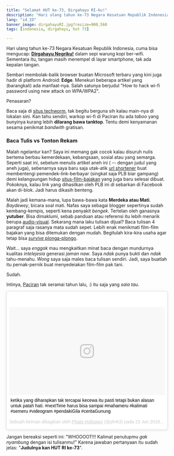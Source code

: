 ```yaml
---
title: "Selamat HUT ke-73, Dirgahayu RI-ku!"
description: "Hari ulang tahun ke-73 Negara Kesatuan Republik Indonesia"
lang: "id_ID"
banner_image: dirgahayuRI.jpg?resize=900,560
tags: [indonesia, dirgahayu, hut 73]

---
```

Hari ulang tahun ke-73 Negara Kesatuan Republik Indonesia, cuma bisa mengucap: [**Dirgahayu Negriku!**](https://www.paciran.com/2018/08/17/Selamat-HUT-ke-73-Indonesia-Dirgahyu-RI-ku.html) dalam sepi warung kopi ber-wifi. Sementara itu, tangan masih menempel di layar smartphone, tak ada kepalan tangan.

Sembari membolak-balik browser buatan Microsoft terbaru yang kini juga hadir di platform Android: **Edge**. Menekuri beberapa artikel yang (barangkali) ada manfaat-nya. Salah satunya berjudul "How to hack wi-fi password using new attack on WPA/WPA2". 

Penasaran?

Baca saja di [situs techworm](https://www.techworm.net/2018/08/wifi-password-hacking-hack-wifi-password.html), tak begitu berguna sih kalau main-nya di lokalan sini. Kan tahu sendiri, warkop wi-fi di Paciran itu ada _taboo_ yang bunyinya kurang lebih **dilarang bawa tanktop**. Tentu demi kenyamanan sesama penikmat _bandwith_ gratisan.

### Baca Tulis vs Tonton Rekam

Malah ngelantur kan? Saya ini memang gak cocok kalau disuruh nulis bertema berbau kemerdekaan, kebangsaan, sosial atau yang semarga. Seperti saat ini, sebelum menulis artikel aneh ini ( -- dengan judul yang aneh juga), sebenarnya saya baru saja utak-atik [url shortener](https://safelink.knoacc.org) buat membentengi pemendek-link-berbayar (singkat saja PLB biar gampang) demi kelangsungan hidup [situs-film-bajakan](https://streamer.knoacc.org) yang juga baru selesai dibuat. Pokoknya, kalau link yang dihasilkan oleh PLB ini di sebarkan di Facebook akan di-blok. Jadi harus dikasih benteng. 

Malah jadi kemana-mana, lupa bawa-bawa kata **Merdeka atau Mati**. _Baydewey_, bicara soal mati. Nafas saya sebagai blogger sepertinya sudah kembang-kempis, seperti kena penyakit _bengek_. Tertelan oleh ganasnya **yutuber**. Bisa dimaklumi, sebab panduan atau referensi itu lebih menarik berupa [audio-visual](https://www.paciran.com/2016/03/23/Graphic-Designer-On-The-Road.html). Sekarang mana laku tulisan dijual? Baca tulisan 4 paragraf saja rasanya mata sudah sepet. Lebih enak menikmati film-film bajakan yang bisa ditemukan dengan mudah. Begitulah kira-kira usaha agar tetap bisa [_survive_ plonga-plongo](https://www.paciran.com/2016/03/01/the-advantages-and-disadvantages-of-working-from-home.html).

Wait... saya _enggak_ mau mengkaitkan minat baca dengan mundurnya kualitas _intelejesia_ generasi _jaman naw_. Saya _ndak_ punya bukti dan _ndak_ tahu-menahu. _Wong_ saya saja males baca tulisan sendiri. Jadi, saya buatlah itu pernak-pernik buat menyedeiakan film-film pak tani.

Sudah.

Intinya, [Paciran](https://www.paciran.com) tak seramai tahun lalu, :) itu saja yang _saia tau_. 

<blockquote class="instagram-media" data-instgrm-captioned data-instgrm-permalink="https://www.instagram.com/p/BkXxsbqgHqf/?utm_source=ig_embed" data-instgrm-version="9" style=" background:#FFF; border:0; border-radius:3px; box-shadow:0 0 1px 0 rgba(0,0,0,0.5),0 1px 10px 0 rgba(0,0,0,0.15); margin: 1px; max-width:540px; min-width:326px; padding:0; width:99.375%; width:-webkit-calc(100% - 2px); width:calc(100% - 2px);"><div style="padding:8px;"> <div style=" background:#F8F8F8; line-height:0; margin-top:40px; padding:28.194444444444443% 0; text-align:center; width:100%;"> <div style=" background:url(data:image/png;base64,iVBORw0KGgoAAAANSUhEUgAAACwAAAAsCAMAAAApWqozAAAABGdBTUEAALGPC/xhBQAAAAFzUkdCAK7OHOkAAAAMUExURczMzPf399fX1+bm5mzY9AMAAADiSURBVDjLvZXbEsMgCES5/P8/t9FuRVCRmU73JWlzosgSIIZURCjo/ad+EQJJB4Hv8BFt+IDpQoCx1wjOSBFhh2XssxEIYn3ulI/6MNReE07UIWJEv8UEOWDS88LY97kqyTliJKKtuYBbruAyVh5wOHiXmpi5we58Ek028czwyuQdLKPG1Bkb4NnM+VeAnfHqn1k4+GPT6uGQcvu2h2OVuIf/gWUFyy8OWEpdyZSa3aVCqpVoVvzZZ2VTnn2wU8qzVjDDetO90GSy9mVLqtgYSy231MxrY6I2gGqjrTY0L8fxCxfCBbhWrsYYAAAAAElFTkSuQmCC); display:block; height:44px; margin:0 auto -44px; position:relative; top:-22px; width:44px;"></div></div> <p style=" margin:8px 0 0 0; padding:0 4px;"> <a href="https://www.instagram.com/p/BkXxsbqgHqf/?utm_source=ig_embed" style=" color:#000; font-family:Arial,sans-serif; font-size:14px; font-style:normal; font-weight:normal; line-height:17px; text-decoration:none; word-wrap:break-word;" target="_blank">ketika yang diharapkan tak tercapai kecewa itu pasti tetapi bukan alasan untuk patah hati. #nextTime harus bisa sampai #mahameru #kalimati #semeru #videogram #pendakiGila #ceritaGunung</a></p> <p style=" color:#c9c8cd; font-family:Arial,sans-serif; font-size:14px; line-height:17px; margin-bottom:0; margin-top:8px; overflow:hidden; padding:8px 0 7px; text-align:center; text-overflow:ellipsis; white-space:nowrap;">Sebuah kiriman dibagikan oleh <a href="https://www.instagram.com/ph4t3/?utm_source=ig_embed" style=" color:#c9c8cd; font-family:Arial,sans-serif; font-size:14px; font-style:normal; font-weight:normal; line-height:17px;" target="_blank"> Phate Holloway</a> (@ph4t3) pada <time style=" font-family:Arial,sans-serif; font-size:14px; line-height:17px;" datetime="2018-06-23T15:06:29+00:00">23 Jun 2018 jam 8:06 PDT</time></p></div></blockquote> <script async defer src="//www.instagram.com/embed.js"></script>

Jangan bereaksi seperti ini: "WHOOOOT!!! Kalimat penutupmu _gak nyambung_ dengan isi tulisanmu!" Karena jawaban pertanyaan itu sudah jelas: "**Judulnya kan HUT RI ke-73**".
